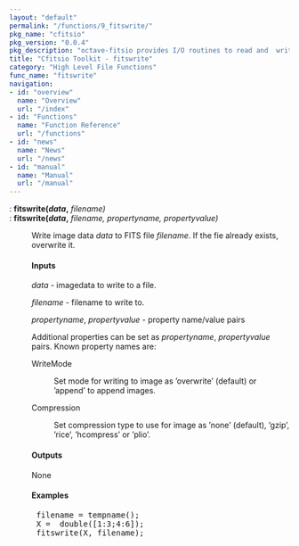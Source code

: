 ```yaml
---
layout: "default"
permalink: "/functions/9_fitswrite/"
pkg_name: "cfitsio"
pkg_version: "0.0.4"
pkg_description: "octave-fitsio provides I/O routines to read and  write FITS (Flexible Image Transport System) files."
title: "Cfitsio Toolkit - fitswrite"
category: "High Level File Functions"
func_name: "fitswrite"
navigation:
- id: "overview"
  name: "Overview"
  url: "/index"
- id: "Functions"
  name: "Function Reference"
  url: "/functions"
- id: "news"
  name: "News"
  url: "/news"
- id: "manual"
  name: "Manual"
  url: "/manual"
---
```

<dl class="def">
<dt id="index-fitswrite_0028data_002c"><span class="category">: </span><span><em></em> <strong>fitswrite(<var>data</var>,</strong> <em><var>filename</var>)</em><a href='#index-fitswrite_0028data_002c' class='copiable-anchor'></a></span></dt>
<dt id="index-fitswrite_0028data_002c-1"><span class="category">: </span><span><em></em> <strong>fitswrite(<var>data</var>,</strong> <em><var>filename</var>, <var>propertyname</var>, <var>propertyvalue</var>)</em><a href='#index-fitswrite_0028data_002c-1' class='copiable-anchor'></a></span></dt>
<dd><p>Write image data <var>data</var>  to FITS file <var>filename</var>. If the fie already exists, overwrite it.
</p>
<span id="Inputs"></span><h4 class="subsubheading">Inputs</h4>
<p><var>data</var> - imagedata to write to a file.
</p>
<p><var>filename</var> - filename to write to.
</p>
<p><var>propertyname</var>, <var>propertyvalue</var> - property name/value pairs
</p>
<p>Additional properties can be set as <var>propertyname</var>, <var>propertyvalue</var> pairs.
 Known property names are:
 </p><dl compact="compact">
<dt><span>WriteMode</span></dt>
<dd><p>Set mode for writing to image as &rsquo;overwrite&rsquo; (default) or &rsquo;append&rsquo; to append images.
 </p></dd>
<dt><span>Compression</span></dt>
<dd><p>Set compression type to use for image as
 &rsquo;none&rsquo; (default), &rsquo;gzip&rsquo;, &rsquo;rice&rsquo;, &rsquo;hcompress&rsquo; or &rsquo;plio&rsquo;.
 </p></dd>
</dl>

<span id="Outputs"></span><h4 class="subsubheading">Outputs</h4>
<p>None
</p>
<span id="Examples"></span><h4 class="subsubheading">Examples</h4>
<div class="example">
<pre class="example"> filename = tempname();
 X =  double([1:3;4:6]);
 fitswrite(X, filename);
 </pre></div>
</dd></dl>